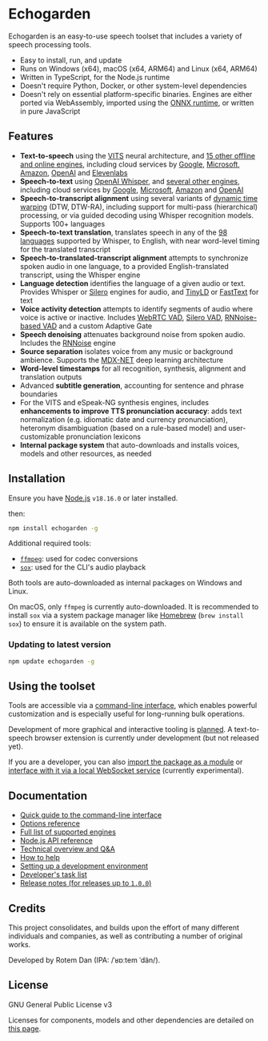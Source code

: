 # Echogarden

Echogarden is an easy-to-use speech toolset that includes a variety of speech processing tools.

* Easy to install, run, and update
* Runs on Windows (x64), macOS (x64, ARM64) and Linux (x64, ARM64)
* Written in TypeScript, for the Node.js runtime
* Doesn't require Python, Docker, or other system-level dependencies
* Doesn't rely on essential platform-specific binaries. Engines are either ported via WebAssembly, imported using the [ONNX runtime](https://onnxruntime.ai/), or written in pure JavaScript

## Features

* **Text-to-speech** using the [VITS](https://github.com/jaywalnut310/vits) neural architecture, and [15 other offline and online engines](docs/Engines.md), including cloud services by [Google](https://cloud.google.com/text-to-speech), [Microsoft](https://azure.microsoft.com/en-us/products/ai-services/text-to-speech/), [Amazon](https://aws.amazon.com/polly/), [OpenAI](https://platform.openai.com/) and [Elevenlabs](https://elevenlabs.io/)
* **Speech-to-text** using [OpenAI Whisper](https://openai.com/research/whisper), and [several other engines](docs/Engines.md), including cloud services by [Google](https://cloud.google.com/speech-to-text), [Microsoft](https://azure.microsoft.com/en-us/products/ai-services/speech-to-text/), [Amazon](https://aws.amazon.com/transcribe/) and [OpenAI](https://platform.openai.com/)
* **Speech-to-transcript alignment** using several variants of [dynamic time warping](https://en.wikipedia.org/wiki/Dynamic_time_warping) (DTW, DTW-RA), including support for multi-pass (hierarchical) processing, or via guided decoding using Whisper recognition models. Supports 100+ languages
* **Speech-to-text translation**, translates speech in any of the [98 languages](https://platform.openai.com/docs/guides/speech-to-text/supported-languages) supported by Whisper, to English, with near word-level timing for the translated transcript
* **Speech-to-translated-transcript alignment** attempts to synchronize spoken audio in one language, to a provided English-translated transcript, using the Whisper engine
* **Language detection** identifies the language of a given audio or text. Provides Whisper or [Silero](https://github.com/snakers4/silero-vad/wiki/Other-Models) engines for audio, and [TinyLD](https://www.npmjs.com/package/tinyld) or [FastText](https://github.com/facebookresearch/fastText) for text
* **Voice activity detection** attempts to identify segments of audio where voice is active or inactive. Includes [WebRTC VAD](https://github.com/dpirch/libfvad), [Silero VAD](https://github.com/snakers4/silero-vad), [RNNoise-based VAD](https://github.com/xiph/rnnoise) and a custom Adaptive Gate
* **Speech denoising** attenuates background noise from spoken audio. Includes the [RNNoise](https://github.com/xiph/rnnoise) engine
* **Source separation** isolates voice from any music or background ambience. Supports the [MDX-NET](https://github.com/kuielab/mdx-net) deep learning architecture
* **Word-level timestamps** for all recognition, synthesis, alignment and translation outputs
* Advanced **subtitle generation**, accounting for sentence and phrase boundaries
* For the VITS and eSpeak-NG synthesis engines, includes **enhancements to improve TTS pronunciation accuracy**: adds text normalization (e.g. idiomatic date and currency pronunciation), heteronym disambiguation (based on a rule-based model) and user-customizable pronunciation lexicons
* **Internal package system** that auto-downloads and installs voices, models and other resources, as needed

## Installation

Ensure you have [Node.js](https://nodejs.org/) `v18.16.0` or later installed.

then:
```bash
npm install echogarden -g
```

Additional required tools:
* [`ffmpeg`](https://ffmpeg.org/download.html): used for codec conversions
* [`sox`](https://sourceforge.net/projects/sox/): used for the CLI's audio playback

Both tools are auto-downloaded as internal packages on Windows and Linux.

On macOS, only `ffmpeg` is currently auto-downloaded. It is recommended to install `sox` via a system package manager like [Homebrew](https://brew.sh/) (`brew install sox`) to ensure it is available on the system path.

### Updating to latest version

```bash
npm update echogarden -g
```

## Using the toolset

Tools are accessible via a [command-line interface](docs/CLI.md), which enables powerful customization and is especially useful for long-running bulk operations.

Development of more graphical and interactive tooling is [planned](https://github.com/echogarden-project/echogarden/issues/28). A text-to-speech browser extension is currently under development (but not released yet).

If you are a developer, you can also [import the package as a module](docs/API.md) or [interface with it via a local WebSocket service](docs/Server.md) (currently experimental).

## Documentation

* [Quick guide to the command-line interface](docs/CLI.md)
* [Options reference](docs/Options.md)
* [Full list of supported engines](docs/Engines.md)
* [Node.js API reference](docs/API.md)
* [Technical overview and Q&A](docs/Technical.md)
* [How to help](docs/Contributing.md)
* [Setting up a development environment](docs/Development.md)
* [Developer's task list](docs/Tasklist.md)
* [Release notes (for releases up to `1.0.0`)](docs/Releases.md)

## Credits

This project consolidates, and builds upon the effort of many different individuals and companies, as well as contributing a number of original works.

Developed by Rotem Dan (IPA: /ˈʁɒːtem ˈdän/).

## License

GNU General Public License v3

Licenses for components, models and other dependencies are detailed on [this page](docs/Licenses.md).
